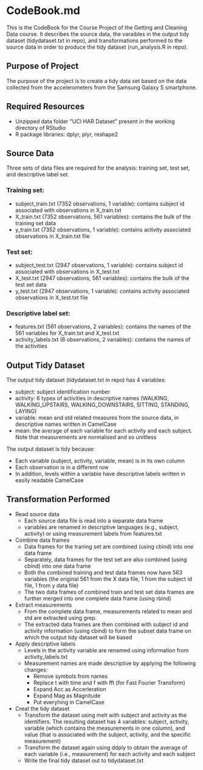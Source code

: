# CodeBook.md

This is the CodeBook for the Course Project of the Getting and Cleaning Data course. It describes the source data, the varaibles in the output tidy dataset (tidydataset.txt in repo), and  transformations performed to the source data in order to produce the tidy dataset (run_analysis.R in repo). 

## Purpose of Project

The purpose of the project is to create a tidy data set based on the data collected from the accelerometers from the Samsung Galaxy S smartphone.

## Required Resources 

* Unzipped data folder "UCI HAR Dataset" present in the working directory of RStudio
* R package libraries: dplyr, plyr, reshape2

## Source Data

Three sets of data files are required for the analysis: training set, test set, and descriptive label set.

### Training set:

* subject\_train.txt (7352 observations, 1 variable): contains subject id associated with observations in X\_train.txt
* X_train.txt (7352 observations, 561 variables): contains the bulk of the training set data
* y\_train.txt (7352 observations, 1 variable): contains activity associated observations in X\_train.txt file

### Test set: 

* subject\_test.txt (2947 observations, 1 variable): contains subject id associated with observations in X\_test.txt
* X\_test.txt (2947 observations, 561 variables): contains the bulk of the test set data
* y\_test.txt (2947 observations, 1 variable): contains activity associated observations in X\_test.txt file

### Descriptive label set:

* features.txt (561 observations, 2 variables): contains the names of the 561 variables for X\_train.txt and X\_test.txt
* activity_labels.txt (6 observations, 2 variables): contains the names of the activities

## Output Tidy Dataset

The output tidy dataset (tidydataset.txt in repo) has 4 variables: 
* subject: subject identification number
* activity: 6 types of activities in descriptive names (WALKING, WALKING\_UPSTAIRS, WALKING\_DOWNSTAIRS, SITTING, STANDING, LAYING)
* variable: mean and std related measures from the source data, in descriptive names written in CamelCase
* mean: the average of each variable for each activity and each subject. Note that measurements are normalised and so unitlless

The output dataset is tidy because:
* Each variable (subject, activity, variable, mean) is in its own column
* Each observation is in a different row
* In addition, levels within a variable have descriptive labels written in easily readable CamelCase

## Transformation Performed

* Read source data
  * Each source data file is read into a separate data frame
  * variables are renamed in descriptive languages (e.g., subject, activity) or using measurement labels from features.txt
* Combine data frames
  * Data frames for the traning set are combined (using cbind) into one data frame 
  * Separately, data frames for the test set are also combined (using cbind) into one data frame 
  * Both the combined training and test data frames now have 563 variables (the original 561 from the X data file, 1 from the subject id file, 1 from y data file) 
  * The two data frames of combined train and test set data frames are further merged into one complete data frame (using rbind)
* Extract measurements
  * From the complete data frame, measurements related to mean and std are extracted using grep. 
  * The extracted data frames are then combined with subject id and activity information (using cbind) to form the subset data frame on which the output tidy dataset will be based
* Apply descriptive labels
  * Levels in the activity variable are renamed using information from activity_labels.txt
  * Measurement names are made descriptive by applying the following changes:
    * Remove symbols from names
    * Replace t with time and f with fft (for Fast Fourier Transform)
    * Expand Acc as Accerleration
    * Expand Mag as Magnitude
    * Put everyhing in CamelCase
* Creat the tidy dataset
  * Transform the dataset using melt with subject and activity as the identifiers. The resulting dataset has 4 variables: subject, activity, variable (which contains the measurements in one column), and value (that is associated with the subject, activity, and the specific measurement)
  * Transform the dataset again using ddply to obtain the average of each variable (i.e., measurement) for each activity and each subject
  * Write the final tidy dataset out to tidydataset.txt

